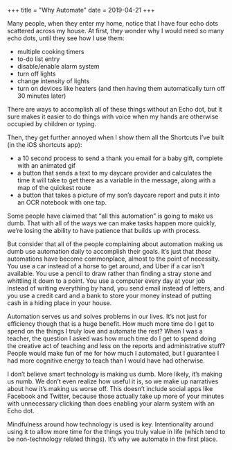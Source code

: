 +++
title = "Why Automate"
date = 2019-04-21
+++

Many people, when they enter my home, notice that I have four echo dots scattered across my house. At first, they wonder why I would need so many echo dots, until they see how I use them:

  * multiple cooking timers
  * to-do list entry
  * disable/enable alarm system
  * turn off lights
  * change intensity of lights
  * turn on devices like heaters (and then having them automatically turn off 30 minutes later)

There are ways to accomplish all of these things without an Echo dot, but it sure makes it easier to do things with voice when my hands are otherwise occupied by children or typing.

Then, they get further annoyed when I show them all the Shortcuts I’ve built (in the iOS shortcuts app):

  * a 10 second process to send a thank you email for a baby gift, complete with an animated gif
  * a button that sends a text to my daycare provider and calculates the time it will take to get there as a variable in the message, along with a map of the quickest route
  * a button that takes a picture of my son’s daycare report and puts it into an OCR notebook with one tap.

Some people have claimed that “all this automation” is going to make us dumb. That with all of the ways we can make tasks happen more quickly, we’re losing the ability to have patience that builds up with process. 

But consider that all of the people complaining about automation making us dumb use automation daily to accomplish their goals. It’s just that _those_ automations have become commonplace, almost to the point of necessity. You use a car instead of a horse to get around, and Uber if a car isn’t available. You use a pencil to draw rather than finding a stray stone and whittling it down to a point. You use a computer every day at your job instead of writing everything by hand, you send email instead of letters, and you use a credit card and a bank to store your money instead of putting cash in a hiding place in your house.

Automation serves us and solves problems in our lives. It’s not just for efficiency though that is a huge benefit. How much more time do I get to spend on the things I truly love and automate the rest? When I was a teacher, the question I asked was how much time do I get to spend doing the creative act of teaching and less on the reports and administrative stuff? People would make fun of me for how much I automated, but I guarantee I had more cognitive energy to teach than I would have had otherwise.

I don’t believe smart technology is making us dumb. More likely, it’s making us numb. We don’t even realize how useful it is, so we make up narratives about how it’s making us worse off. This doesn’t include social apps like Facebook and Twitter, because those actually take up more of your minutes with unnecessary clicking than does enabling your alarm system with an Echo dot.

Mindfulness around how technology is used is key. Intentionality around using it to allow more time for the things you truly value in life (which tend to be non-technology related things). It’s why we automate in the first place.